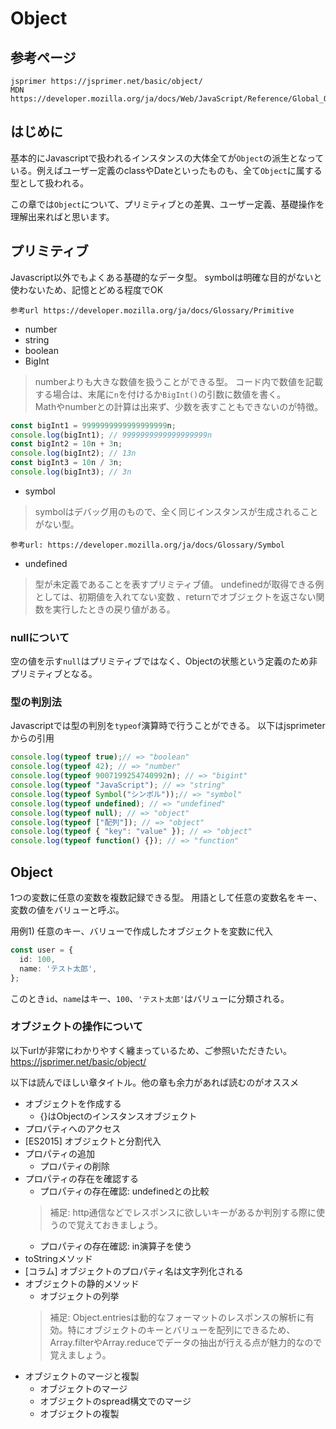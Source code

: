 # Object

## 参考ページ
```
jsprimer https://jsprimer.net/basic/object/
MDN https://developer.mozilla.org/ja/docs/Web/JavaScript/Reference/Global_Objects/Object
```

## はじめに
基本的にJavascriptで扱われるインスタンスの大体全てが```Object```の派生となっている。例えばユーザー定義のclassやDateといったものも、全て```Object```に属する型として扱われる。

この章では```Object```について、プリミティブとの差異、ユーザー定義、基礎操作を理解出来ればと思います。

## プリミティブ
Javascript以外でもよくある基礎的なデータ型。
symbolは明確な目的がないと使わないため、記憶とどめる程度でOK
```
参考url https://developer.mozilla.org/ja/docs/Glossary/Primitive
```

- number
- string
- boolean
- BigInt  
> numberよりも大きな数値を扱うことができる型。
コード内で数値を記載する場合は、末尾に```n```を付けるか```BigInt()```の引数に数値を書く。  
Mathやnumberとの計算は出来ず、少数を表すこともできないのが特徴。
```javascript
const bigInt1 = 9999999999999999999n;
console.log(bigInt1); // 9999999999999999999n
const bigInt2 = 10n + 3n;
console.log(bigInt2); // 13n
const bigInt3 = 10n / 3n;
console.log(bigInt3); // 3n
```
- symbol
> symbolはデバッグ用のもので、全く同じインスタンスが生成されることがない型。
```
参考url: https://developer.mozilla.org/ja/docs/Glossary/Symbol
```
- undefined
> 型が未定義であることを表すプリミティブ値。
undefinedが取得できる例としては、初期値を入れてない変数
、returnでオブジェクトを返さない関数を実行したときの戻り値がある。

### nullについて
空の値を示す```null```はプリミティブではなく、Objectの状態という定義のため非プリミティブとなる。

### 型の判別法
Javascriptでは型の判別を```typeof```演算時で行うことができる。
以下はjsprimeterからの引用
```javascript
console.log(typeof true);// => "boolean"
console.log(typeof 42); // => "number"
console.log(typeof 9007199254740992n); // => "bigint"
console.log(typeof "JavaScript"); // => "string"
console.log(typeof Symbol("シンボル"));// => "symbol"
console.log(typeof undefined); // => "undefined"
console.log(typeof null); // => "object"
console.log(typeof ["配列"]); // => "object"
console.log(typeof { "key": "value" }); // => "object"
console.log(typeof function() {}); // => "function"
```

## Object
1つの変数に任意の変数を複数記録できる型。
用語として任意の変数名をキー、変数の値をバリューと呼ぶ。

用例1) 任意のキー、バリューで作成したオブジェクトを変数に代入
```typescript
const user = {
  id: 100,
  name: 'テスト太郎',
};
```
このとき```id```、```name```はキー、```100```、```'テスト太郎'```はバリューに分類される。

### オブジェクトの操作について
以下urlが非常にわかりやすく纏まっているため、ご参照いただきたい。
https://jsprimer.net/basic/object/

以下は読んでほしい章タイトル。他の章も余力があれば読むのがオススメ
- オブジェクトを作成する
  - {}はObjectのインスタンスオブジェクト
- プロパティへのアクセス
- [ES2015] オブジェクトと分割代入
- プロパティの追加
  - プロパティの削除
- プロパティの存在を確認する
  - プロパティの存在確認: undefinedとの比較
  > 補足: http通信などでレスポンスに欲しいキーがあるか判別する際に使うので覚えておきましょう。
  - プロパティの存在確認: in演算子を使う
- toStringメソッド
- [コラム] オブジェクトのプロパティ名は文字列化される
- オブジェクトの静的メソッド
  - オブジェクトの列挙
  > 補足: Object.entriesは動的なフォーマットのレスポンスの解析に有効。特にオブジェクトのキーとバリューを配列にできるため、Array.filterやArray.reduceでデータの抽出が行える点が魅力的なので覚えましょう。
- オブジェクトのマージと複製
  - オブジェクトのマージ
  - オブジェクトのspread構文でのマージ
  - オブジェクトの複製
